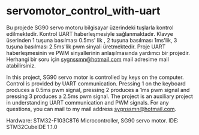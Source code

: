 # servomotor_control_with-uart
Bu projede SG90 servo motoru bilgisayar üzerindeki tuşlarla kontrol edilmektedir. Kontrol UART haberleşmesiyle sağlanmaktadır. Klavye üserinden 1 tuşuna basılması 0.5ms' lik , 2 tuşuna basılması 1ms'lik, 3 tuşuna basılması 2.5ms'lik pwm sinyali üretmektedir. Proje UART haberleşmesinin ve PWM sinyallerinin anlaşılmasında yardımcı bir projedir. Herhangi bir soru için sygnssmn@hotmail.com mail adresime mail atabilirsiniz.

In this project, SG90 servo motor is controlled by keys on the computer. Control is provided by UART communication. Pressing 1 on the keyboard produces a 0.5ms pwm signal, pressing 2 produces a 1ms pwm signal and pressing 3 produces a 2.5ms pwm signal. The project is an auxiliary project in understanding UART communication and PWM signals. For any questions, you can mail to my mail address sygnssmn@hotmail.com.

Hardware: STM32-F103C8T6 Microcontroller, SG90 servo motor.
IDE: STM32CubeIDE 1.1.0

